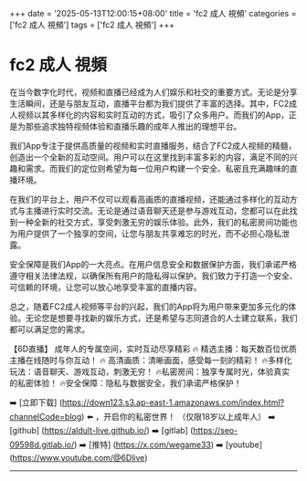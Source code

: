 +++
date = '2025-05-13T12:00:15+08:00'
title = 'fc2 成人 視頻'
categories = ['fc2 成人 視頻']
tags = ['fc2 成人 視頻']
+++

# fc2 成人 視頻

在当今数字化时代，视频和直播已经成为人们娱乐和社交的重要方式。无论是分享生活瞬间，还是与朋友互动，直播平台都为我们提供了丰富的选择。其中，FC2成人视频以其多样化的内容和实时互动的方式，吸引了众多用户。而我们的App，正是为那些追求独特视频体验和直播乐趣的成年人推出的理想平台。

我们App专注于提供高质量的视频和实时直播服务，结合了FC2成人视频的精髓，创造出一个全新的互动空间。用户可以在这里找到丰富多彩的内容，满足不同的兴趣和需求。而我们的定位则希望为每一位用户构建一个安全、私密且充满趣味的直播环境。

在我们的平台上，用户不仅可以观看高画质的直播视频，还能通过多样化的互动方式与主播进行实时交流。无论是通过语音聊天还是参与游戏互动，您都可以在此找到一种全新的社交方式，享受刺激无穷的娱乐体验。此外，我们的私密房间功能也为用户提供了一个独享的空间，让您与朋友共享难忘的时光，而不必担心隐私泄露。

安全保障是我们App的一大亮点。在用户信息安全和数据保护方面，我们承诺严格遵守相关法律法规，以确保所有用户的隐私得以保护。我们致力于打造一个安全、可信赖的环境，让您可以放心地享受丰富的直播内容。

总之，随着FC2成人视频等平台的兴起，我们的App将为用户带来更加多元化的体验。无论您是想要寻找新的娱乐方式，还是希望与志同道合的人士建立联系，我们都可以满足您的需求。

【6D直播】
成年人的专属空间，实时互动尽享精彩
🔥 精选主播：每天数百位优质主播在线随时与你互动！
🔥 高清画质：清晰画面，感受每一刻的精彩！
🔥多样化玩法：语音聊天、游戏互动，刺激无穷！
🔥私密房间：独享专属时光，体验真实的私密体验！
🔥安全保障：隐私与数据安全，我们承诺严格保护！

➡️ [立即下载] (https://down123.s3.ap-east-1.amazonaws.com/index.html?channelCode=blog) ⬅️ ，开启你的私密世界！
（仅限18岁以上成年人）
➡️ [github] (https://aldult-live.github.io/)
➡️ [gitlab] (https://seo-09598d.gitlab.io/)
➡️ [推特] (https://x.com/wegame33)
➡️ [youtube] (https://www.youtube.com/@6Dlive)

---
